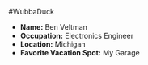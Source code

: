 #WubbaDuck

- **Name:** Ben Veltman
- **Occupation:** Electronics Engineer
- **Location:** Michigan
- **Favorite Vacation Spot:** My Garage
